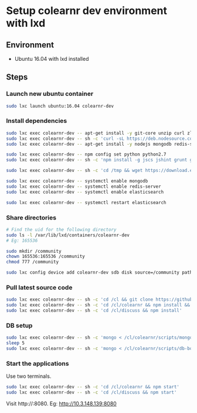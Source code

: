# Setup colearnr dev environment with lxd

## Environment

- Ubuntu 16.04 with lxd installed

## Steps

### Launch new ubuntu container

```bash
sudo lxc launch ubuntu:16.04 colearnr-dev
```

### Install dependencies

```bash
sudo lxc exec colearnr-dev -- apt-get install -y git-core unzip curl zlib1g-dev build-essential libssl-dev libreadline-dev libyaml-dev libsqlite3-dev sqlite3 libxml2-dev libxslt1-dev libcurl4-openssl-dev python-software-properties libgdbm-dev libncurses5-dev automake libtool bison libffi-dev
sudo lxc exec colearnr-dev -- sh -c 'curl -sL https://deb.nodesource.com/setup_6.x | sudo -E bash -'
sudo lxc exec colearnr-dev -- apt-get install -y nodejs mongodb redis-server python2.7 ruby ruby-compass

sudo lxc exec colearnr-dev -- npm config set python python2.7
sudo lxc exec colearnr-dev -- sh -c 'npm install -g jscs jshint grunt grunt-cli gulp gulp-cli bower nodemon standard standard-format'

sudo lxc exec colearnr-dev -- sh -c 'cd /tmp && wget https://download.elastic.co/elasticsearch/elasticsearch/elasticsearch-1.7.3.deb && dpkg -i elasticsearch-1.7.3.deb'

sudo lxc exec colearnr-dev -- systemctl enable mongodb
sudo lxc exec colearnr-dev -- systemctl enable redis-server
sudo lxc exec colearnr-dev -- systemctl enable elasticsearch

sudo lxc exec colearnr-dev -- systemctl restart elasticsearch
```

### Share directories

```bash
# Find the uid for the following directory
sudo ls -l /var/lib/lxd/containers/colearnr-dev
# Eg: 165536

sudo mkdir /community
chown 165536:165536 /community
chmod 777 /community

sudo lxc config device add colearnr-dev sdb disk source=/community path=cl
```

### Pull latest source code

```bash
sudo lxc exec colearnr-dev -- sh -c 'cd /cl && git clone https://github.com/colearnr/colearnr.git && git clone https://github.com/colearnr/discuss.git'
sudo lxc exec colearnr-dev -- sh -c 'cd /cl/colearnr && npm install && gulp css'
sudo lxc exec colearnr-dev -- sh -c 'cd /cl/discuss && npm install'
```

### DB setup

```bash
sudo lxc exec colearnr-dev -- sh -c 'mongo < /cl/colearnr/scripts/mongo-dev-rs.js'
sleep 5
sudo lxc exec colearnr-dev -- sh -c 'mongo < /cl/colearnr/scripts/db-bootstrap.js'
```

### Start the applications

Use two terminals.
```bash
sudo lxc exec colearnr-dev -- sh -c 'cd /cl/colearnr && npm start'
sudo lxc exec colearnr-dev -- sh -c 'cd /cl/discuss && npm start'
```

Visit http://<lxc ip>:8080.  Eg: http://10.3.148.139:8080
